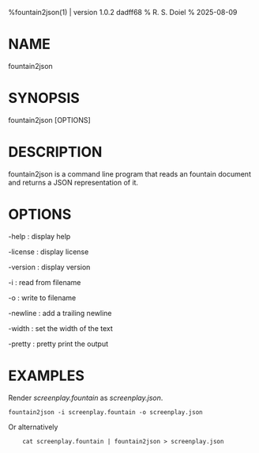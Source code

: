 %fountain2json(1) | version 1.0.2 dadff68
% R. S. Doiel
% 2025-08-09

# NAME

fountain2json

# SYNOPSIS

fountain2json [OPTIONS]

# DESCRIPTION

fountain2json is a command line program that reads an fountain document and returns a JSON representation of it.

# OPTIONS

-help
: display help

-license
: display license

-version
: display version

-i
: read from filename

-o
: write to filename

-newline
: add a trailing newline

-width
: set the width of the text

-pretty
: pretty print the output


# EXAMPLES

Render *screenplay.fountain* as *screenplay.json*.

~~~
fountain2json -i screenplay.fountain -o screenplay.json
~~~

Or alternatively

~~~
    cat screenplay.fountain | fountain2json > screenplay.json
~~~


